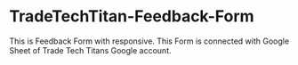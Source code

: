 # TradeTechTitan-Feedback-Form
This is Feedback Form with responsive. This Form is connected with Google Sheet of Trade Tech Titans Google account.

